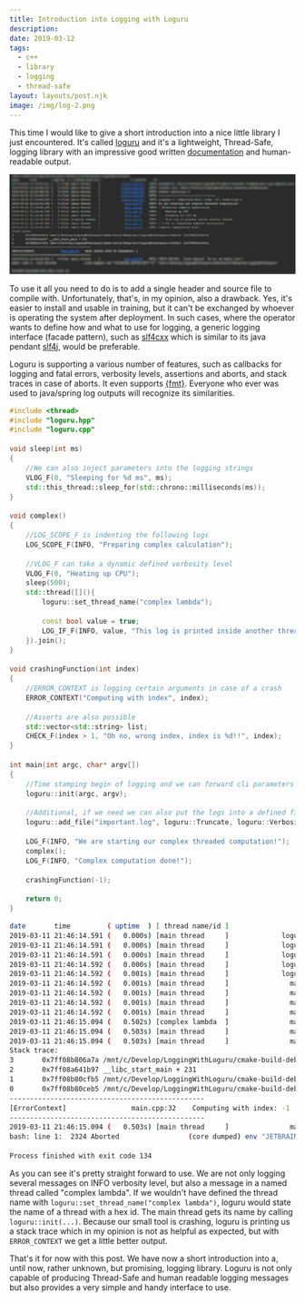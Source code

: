 ```yaml
---
title: Introduction into Logging with Loguru
description: 
date: 2019-03-12
tags:
  - c++
  - library
  - logging
  - thread-safe
layout: layouts/post.njk
image: /img/log-2.png
---
```


This time I would like to give a short introduction into a nice little library I just encountered. It's called [loguru][1] and it's a lightweight, Thread-Safe, logging library with an impressive good written [documentation][2] and human-readable output.

![Hero Image: Logging excerpt](/img/log-2.png)

To use it all you need to do is to add a single header and source file to compile with. Unfortunately, that's, in my opinion, also a drawback. Yes, it's easier to install and usable in training, but it can't be exchanged by whoever is operating the system after deployment. In such cases, where the operator wants to define how and what to use for logging, a generic logging interface (facade pattern), such as [slf4cxx][3] which is similar to its java pendant [slf4j][4], would be preferable.

Loguru is supporting a various number of features, such as callbacks for logging and fatal errors, verbosity levels, assertions and aborts, and stack traces in case of aborts. It even supports [{fmt}][5]. Everyone who ever was used to java/spring log outputs will recognize its similarities.

```cpp
#include <thread>
#include "loguru.hpp"
#include "loguru.cpp"

void sleep(int ms)
{
    //We can also inject parameters into the logging strings
    VLOG_F(0, "Sleeping for %d ms", ms);
    std::this_thread::sleep_for(std::chrono::milliseconds(ms));
}

void complex()
{
    //LOG_SCOPE_F is indenting the following logs
    LOG_SCOPE_F(INFO, "Preparing complex calculation");

    //VLOG_F can take a dynamic defined verbosity level
    VLOG_F(0, "Heating up CPU");
    sleep(500);
    std::thread([](){
        loguru::set_thread_name("complex lambda");
       
        const bool value = true;
        LOG_IF_F(INFO, value, "This log is printed inside another thread");
    }).join();
}

void crashingFunction(int index)
{
    //ERROR_CONTEXT is logging certain arguments in case of a crash
    ERROR_CONTEXT("Computing with index", index);

    //Asserts are also possible
    std::vector<std::string> list;
    CHECK_F(index > 1, "Oh no, wrong index, index is %d!!", index);
}

int main(int argc, char* argv[])
{
    //Time stamping begin of logging and we can forward cli parameters such as -v (verbosity level) to loguru
    loguru::init(argc, argv);

    //Additional, if we need we can also put the logs into a defined file
    loguru::add_file("important.log", loguru::Truncate, loguru::Verbosity_INFO);

    LOG_F(INFO, "We are starting our complex threaded computation!");
    complex();
    LOG_F(INFO, "Complex computation done!");

    crashingFunction(-1);

    return 0;
}
```

```bash
date       time         ( uptime  ) [ thread name/id ]                   file:line     v| 
2019-03-11 21:46:14.591 (   0.000s) [main thread     ]             loguru.cpp:587   INFO| arguments: /mnt/c/Develop/LoggingWithLoguru/cmake-build-debug-wsl/LoggingWithLoguru
2019-03-11 21:46:14.591 (   0.000s) [main thread     ]             loguru.cpp:590   INFO| Current dir: /mnt/c/Develop/LoggingWithLoguru/cmake-build-debug-wsl
2019-03-11 21:46:14.591 (   0.000s) [main thread     ]             loguru.cpp:592   INFO| stderr verbosity: 0
2019-03-11 21:46:14.592 (   0.000s) [main thread     ]             loguru.cpp:593   INFO| -----------------------------------
2019-03-11 21:46:14.592 (   0.001s) [main thread     ]             loguru.cpp:751   INFO| Logging to 'important.log', mode: 'w', verbosity: 0
2019-03-11 21:46:14.592 (   0.001s) [main thread     ]               main.cpp:47    INFO| We are starting our complex threaded computation!
2019-03-11 21:46:14.592 (   0.001s) [main thread     ]               main.cpp:15    INFO| { Preparing complex calculation
2019-03-11 21:46:14.592 (   0.001s) [main thread     ]               main.cpp:18    INFO| .   Heating up CPU
2019-03-11 21:46:14.592 (   0.001s) [main thread     ]               main.cpp:8     INFO| .   Sleeping for 500 ms
2019-03-11 21:46:15.094 (   0.502s) [complex lambda  ]               main.cpp:25    INFO| .   This log is printed inside another thread
2019-03-11 21:46:15.094 (   0.503s) [main thread     ]               main.cpp:15    INFO| } 0.502 s: Preparing complex calculation
2019-03-11 21:46:15.094 (   0.503s) [main thread     ]               main.cpp:49    INFO| Complex computation done!
Stack trace:
3       0x7ff08b806a7a /mnt/c/Develop/LoggingWithLoguru/cmake-build-debug-wsl/LoggingWithLoguru(+0x6a7a) [0x7ff08b806a7a]
2       0x7ff08a641b97 __libc_start_main + 231
1       0x7ff08b80cfb5 /mnt/c/Develop/LoggingWithLoguru/cmake-build-debug-wsl/LoggingWithLoguru(+0xcfb5) [0x7ff08b80cfb5]
0       0x7ff08b80ceb5 /mnt/c/Develop/LoggingWithLoguru/cmake-build-debug-wsl/LoggingWithLoguru(+0xceb5) [0x7ff08b80ceb5]
------------------------------------------------
[ErrorContext]                main.cpp:32    Computing with index: -1
------------------------------------------------
2019-03-11 21:46:15.094 (   0.503s) [main thread     ]               main.cpp:36    FATL| CHECK FAILED:  index > 1  Oh no, wrong index, index is -1!!
bash: line 1:  2324 Aborted                 (core dumped) env "JETBRAINS_REMOTE_RUN"="1" '/mnt/c/Develop/LoggingWithLoguru/cmake-build-debug-wsl/LoggingWithLoguru'

Process finished with exit code 134
```

As you can see it's pretty straight forward to use. We are not only logging several messages on INFO verbosity level, but also a message in a named thread called "complex lambda". If we wouldn't have defined the thread name with `loguru::set_thread_name("complex lambda")`, loguru would state the name of a thread with a hex id. The main thread gets its name by calling `loguru::init(...)`. Because our small tool is crashing, loguru is printing us a stack trace which in my opinion is not as helpful as expected, but with `ERROR_CONTEXT` we get a little better output.

That's it for now with this post. We have now a short introduction into a, until now, rather unknown, but promising, logging library. Loguru is not only capable of producing Thread-Safe and human readable logging messages but also provides a very simple and handy interface to use.

[1]: hhttps://github.com/emilk/loguru/blob/master/README.md
[2]: https://emilk.github.io/loguru/index.html
[3]: https://archive.codeplex.com/?p=slf4cxx
[4]: https://www.slf4j.org
[5]: https://github.com/fmtlib/fmt